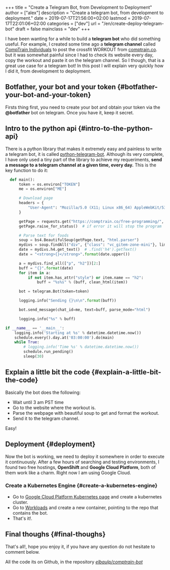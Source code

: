 +++
title = "Create a Telegram Bot, from Development to Deployment"
author = ["alex"]
description = "Create a telegram bot, from development to deployment."
date = 2019-07-17T21:56:00+02:00
lastmod = 2019-07-17T22:01:06+02:00
categories = ["dev"]
url = "/en/create-deploy-telegram-bot"
draft = false
mainclass = "dev"
+++

I have been wanting for a while  to build a **telegram bot** who did something useful. For example, I created some time ago a **telegram channel** called [CompTrain Individuals](https://t.me/CompTrainIndividuals) to post the crossfit WORKOUT from [comptrain.co](http://comptrain.co). but it was somewhat painful since I had to check its website every day, copy the workout and paste it on the telegram channel. So I though, that is a great use case for a telegram bot! In this post I will explain very quickly how I did it, from development to deployment.


## Botfather, your bot and your token {#botfather-your-bot-and-your-token}

Firsts thing first, you need to create your bot and obtain your token via the **@botfather** bot on telegram. Once you have it, keep it secret.


## Intro to the python api {#intro-to-the-python-api}

There is a python library that makes it extremely easy and painless to write a
telegram bot, it is called [python-telegram-bot](https://python-telegram-bot.org). Although its very complete, I
have only used a tiny part of the library to achieve my requeriments, **send a
message to a telegram channel at a given time, every day.** This is the key function to do it:

```python
  def main():
      token = os.environ["TOKEN"]
      me = os.environ["ME"]

      # Download page
      headers = {
          "User-Agent": "Mozilla/5.0 (X11; Linux x86_64) AppleWebKit/537.36 (KHTML, like Gecko) Chrome/74.0.3729.131 Safari/537.36"
      }

      getPage = requests.get("https://comptrain.co/free-programming/", headers=headers)
      getPage.raise_for_status()  # if error it will stop the program

      # Parse text for foods
      soup = bs4.BeautifulSoup(getPage.text, "html.parser")
      mydivs = soup.findAll("div", {"class": "vc_gitem-zone-mini"}, limit=2)[1]
      date = mydivs.h4.get_text()  # .find('h4').getText()
      date = "<strong>{}</strong>".format(date.upper())

      a = mydivs.find_all(["p", "h2"])[2:]
      buff = "{}".format(date)
      for item in a:
          if not item.has_attr("style") or item.name == "h2":
              buff = "%s%s" % (buff, clean_html(item))

      bot = telegram.Bot(token=token)

      logging.info("Sending {}\n\n".format(buff))

      bot.send_message(chat_id=me, text=buff, parse_mode="html")

      logging.info("%s" % buff)

if __name__ == '__main__':
    logging.info('Starting at %s' % datetime.datetime.now())
    schedule.every().day.at('03:00:00').do(main)
    while True:
        # logging.info('Time %s' % datetime.datetime.now())
        schedule.run_pending()
        sleep(30)
```


## Explain a little bit the code {#explain-a-little-bit-the-code}

Basically the bot does the following:

-   Wait until 3 am PST time
-   Go to the website where the workout is.
-   Parse the webpage with beautiful soup to get and format the workout.
-   Send it to the telegram channel.

Easy!


## Deployment {#deployment}

Now the bot is working, we need to deploy it somewhere in order to execute it
continuously. After a few hours of searching and testing environments, I found
two free hostings, **OpenShift** and **Google Cloud Platform**, both of them work
like a charm. Right now I am using Google Cloud.


### Create a Kubernetes Engine {#create-a-kubernetes-engine}

-   Go to [Google Cloud Platform Kubernetes page](https://console.cloud.google.com/kubernetes/) and create a kubernetes cluster.
-   Go to [Workloads](https://console.cloud.google.com/kubernetes/workload) and create a new container, pointing to the repo that contains the bot.
-   That's it!.


## Final thoughs {#final-thoughs}

That's all!, hope you enjoy it, if you have any question do not hesitate to
comment below.

All the code its on Github, in the repository [_elbaulp/comptrain-bot_](https://github.com/elbaulp/comptrain-bot)

[//]: # "Exported with love from a post written in Org mode"
[//]: # "- https://github.com/kaushalmodi/ox-hugo"
